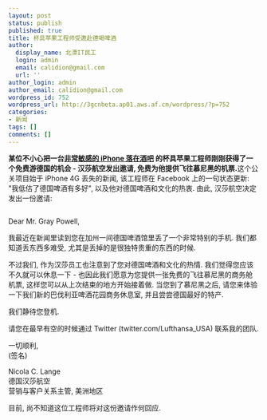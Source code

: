 ```yaml
---
layout: post
status: publish
published: true
title: 杯具苹果工程师受邀赴德喝啤酒
author:
  display_name: 北漂IT民工
  login: admin
  email: calidion@gmail.com
  url: ''
author_login: admin
author_email: calidion@gmail.com
wordpress_id: 752
wordpress_url: http://3gcnbeta.ap01.aws.af.cm/wordpress/?p=752
categories:
- 新闻
tags: []
comments: []
---
```

<p><strong>某位不小心把一台</strong><a href="http://cnbeta.com/articles/109211.htm"><strong>非常敏感的 iPhone 落在酒吧</strong></a><strong> 的杯具苹果工程师刚刚获得了一个免费游德国的机会 - 汉莎航空发出邀请, 免费为他提供飞往慕尼黑的机票.</strong>这个公关项目始于 iPhone 4G 丢失的新闻, 该工程师在 Facebook 上的一句状态更新: "我低估了德国啤酒有多好", 以及他对德国啤酒和文化的热衷. 由此, 汉莎航空决定发出一份邀请:</p>
<p><img src="http://img.cnbeta.com/newsimg/100424/06534301410429102.jpg" alt="" /></p>
<p>Dear Mr. Gray Powell,</p>
<p>我最近在新闻里读到您在加州一间德国啤酒馆里丢了一个非常特别的手机. 我们都知道丢东西多难受, 尤其是丢掉的是很独特贵重的东西的时候.</p>
<p>不过我们, 作为汉莎员工也注意到了您对德国啤酒和文化的热情. 我们觉得您应该不久就可以休息一下 - 也因此我们愿意为您提供一张免费的飞往慕尼黑的商务舱机票, 这样您可以从上次结束的地方开始接着做. 当您到了慕尼黑之后, 请您来体验一下我们新的巴伐利亚啤酒花园商务休息室, 并且尝尝德国最好的特产.</p>
<p>我们静待您登机.</p>
<p>请您在最早有空的时候通过 Twitter (twitter.com/Lufthansa_USA) 联系我的团队.</p>
<p>一切顺利,<br />
(签名)</p>
<p>Nicola C. Lange<br />
德国汉莎航空<br />
营销与客户关系主管, 美洲地区</p>
<p>目前, 尚不知道这位工程师将对这份邀请作何回应.</p>
